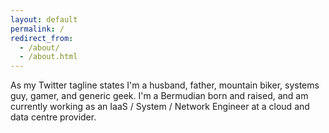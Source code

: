 ```yaml
---
layout: default
permalink: /
redirect_from: 
  - /about/
  - /about.html
---
```


As my Twitter tagline states I'm a husband, father, mountain biker, systems guy,
gamer, and generic geek.  I'm a Bermudian born and raised, and am currently
working as an IaaS / System / Network Engineer at a cloud and data centre
provider.

<a class="button-socicon" href="&#109;&#97;&#105;&#108;&#116;&#111;&#58;&#99;&#104;&#114;&#105;&#115;&#64;&#116;&#104;&#101;&#112;&#101;&#100;&#114;&#111;&#115;&#46;&#99;&#111;&#109;">
  <span class="socicon-mail"></span>
</a>
<a class="button-socicon" href="https://twitter.com/Aner_san">
  <span class="socicon-twitter"></span>
</a>
<a class="button-socicon" href="https://www.instagram.com/anersan/">
  <span class="socicon-instagram"></span>
</a>
<a class="button-socicon" href="https://www.linkedin.com/in/chris-pedro-3317a023/">
  <span class="socicon-linkedin"></span>
</a>
<a class="button-socicon" href="https://github.com/cpedro">
  <span class="socicon-github"></span>
</a>
